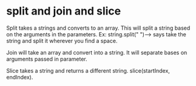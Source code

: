 # split and join and slice
Split takes a strings and converts to an array. This will split a string based on the arguments in the parameters.
Ex: string.split(" ")--> says take the string and split it wherever you find a space.

Join will take an array and convert into a string. It will separate bases on arguments passed in parameter.

Slice takes a string and returns a different string. slice(startIndex, endIndex).